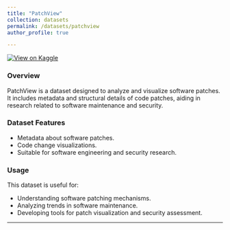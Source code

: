 ```yaml
---
title: "PatchView"
collection: datasets
permalink: /datasets/patchview
author_profile: true

---
```


[![View on Kaggle](https://img.shields.io/badge/Kaggle-View%20Dataset-blue?logo=kaggle)](https://www.kaggle.com/datasets/nitzanfarhi/patchview)

### Overview
PatchView is a dataset designed to analyze and visualize software patches. It includes metadata and structural details of code patches, aiding in research related to software maintenance and security.

### Dataset Features
- Metadata about software patches.
- Code change visualizations.
- Suitable for software engineering and security research.

### Usage
This dataset is useful for:
- Understanding software patching mechanisms.
- Analyzing trends in software maintenance.
- Developing tools for patch visualization and security assessment.


---
